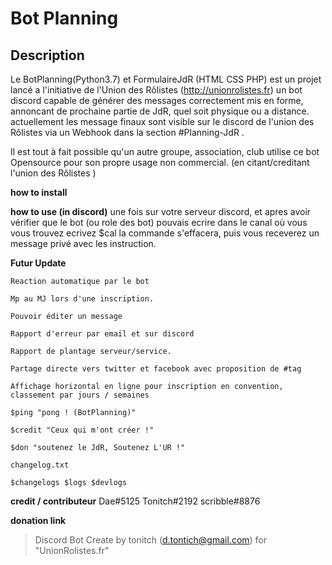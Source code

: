 Bot Planning
============
Description
-------------
Le BotPlanning(Python3.7) et FormulaireJdR (HTML CSS PHP)  est un projet lancé a l'initiative de l'Union des Rôlistes (http://unionrolistes.fr)
un bot discord capable de générer des messages correctement mis en forme, annoncant de prochaine partie de JdR, quel soit physique ou a distance.
actuellement les message finaux sont visible sur le discord de l'union des Rôlistes via un Webhook dans la section #Planning-JdR
.

Il est tout à fait possible qu'un autre groupe, association, club utilise ce bot Opensource pour son propre usage non commercial. (en citant/creditant l'union des Rôlistes )


**how to install**



**how to use (in discord)**
une fois sur votre serveur discord, et apres avoir vérifier que le bot (ou role des bot) pouvais ecrire dans le canal où vous vous trouvez
ecrivez $cal 
la commande s'effacera, puis vous receverez un message privé avec les instruction.

**Futur Update**

    Reaction automatique par le bot

    Mp au MJ lors d'une inscription.

    Pouvoir éditer un message

    Rapport d'erreur par email et sur discord

    Rapport de plantage serveur/service.

    Partage directe vers twitter et facebook avec proposition de #tag

    Affichage horizontal en ligne pour inscription en convention, classement par jours / semaines

    $ping "pong ! (BotPlanning)"

    $credit "Ceux qui m'ont créer !"

    $don "soutenez le JdR, Soutenez L'UR !"

    changelog.txt

    $changelogs $logs $devlogs



**credit / contributeur**
Dae#5125
Tonitch#2192
scribble#8876 

**donation link**


> Discord Bot Create by tonitch (d.tontich@gmail.com) for "UnionRolistes.fr"


